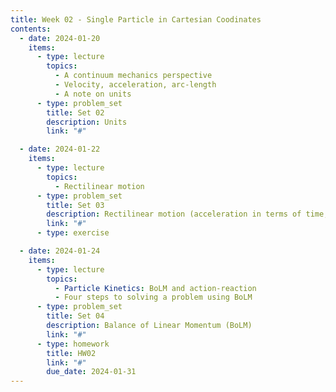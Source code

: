 ```yaml
---
title: Week 02 - Single Particle in Cartesian Coodinates
contents:
  - date: 2024-01-20
    items:
      - type: lecture
        topics:
          - A continuum mechanics perspective
          - Velocity, acceleration, arc-length
          - A note on units
      - type: problem_set
        title: Set 02
        description: Units
        link: "#"

  - date: 2024-01-22
    items:
      - type: lecture
        topics:
          - Rectilinear motion
      - type: problem_set
        title: Set 03
        description: Rectilinear motion (acceleration in terms of time, speed, or position)
        link: "#"
      - type: exercise

  - date: 2024-01-24
    items:
      - type: lecture
        topics:
          - Particle Kinetics: BoLM and action-reaction
          - Four steps to solving a problem using BoLM
      - type: problem_set
        title: Set 04
        description: Balance of Linear Momentum (BoLM)
        link: "#"
      - type: homework
        title: HW02
        link: "#"
        due_date: 2024-01-31
---
```


